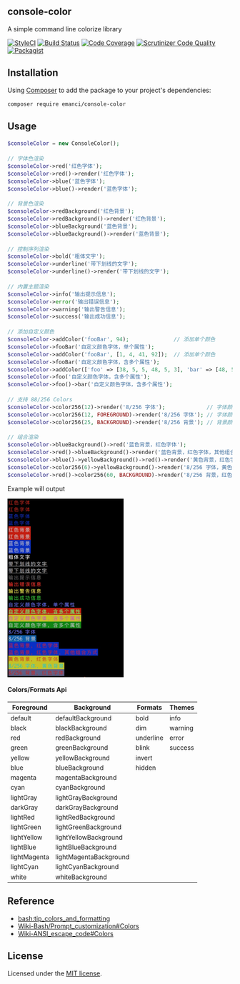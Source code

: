 ## console-color

A simple command line colorize library

[![StyleCI](https://styleci.io/repos/96324734/shield?branch=master)](https://styleci.io/repos/96324734)
[![Build Status](https://scrutinizer-ci.com/g/emanci/console-color/badges/build.png?b=master)](https://scrutinizer-ci.com/g/emanci/console-color/build-status/master)
[![Code Coverage](https://scrutinizer-ci.com/g/emanci/console-color/badges/coverage.png?b=master)](https://scrutinizer-ci.com/g/emanci/console-color/?branch=master)
[![Scrutinizer Code Quality](https://scrutinizer-ci.com/g/emanci/console-color/badges/quality-score.png?b=master)](https://scrutinizer-ci.com/g/emanci/console-color/?branch=master)
[![Packagist](https://img.shields.io/packagist/l/doctrine/orm.svg)](https://packagist.org/packages/emanci/console-color)

## Installation

Using [Composer](https://getcomposer.org) to add the package to your project's dependencies:

```bash
composer require emanci/console-color
```

## Usage

```php
$consoleColor = new ConsoleColor();

// 字体色渲染
$consoleColor->red('红色字体');
$consoleColor->red()->render('红色字体');
$consoleColor->blue('蓝色字体');
$consoleColor->blue()->render('蓝色字体');

// 背景色渲染
$consoleColor->redBackground('红色背景');
$consoleColor->redBackground()->render('红色背景');
$consoleColor->blueBackground('蓝色背景');
$consoleColor->blueBackground()->render('蓝色背景');

// 控制序列渲染
$consoleColor->bold('粗体文字');
$consoleColor->underline('带下划线的文字');
$consoleColor->underline()->render('带下划线的文字');

// 内置主题渲染
$consoleColor->info('输出提示信息');
$consoleColor->error('输出错误信息');
$consoleColor->warning('输出警告信息');
$consoleColor->success('输出成功信息');

// 添加自定义颜色
$consoleColor->addColor('fooBar', 94);              // 添加单个颜色
$consoleColor->fooBar('自定义颜色字体，单个属性');
$consoleColor->addColor('fooBar', [1, 4, 41, 92]);  // 添加单个颜色
$consoleColor->fooBar('自定义颜色字体，含多个属性');
$consoleColor->addColor(['foo' => [38, 5, 5, 48, 5, 3], 'bar' => [48, 5, 28]]);  // 添加多个颜色（256）
$consoleColor->foo('自定义颜色字体，含多个属性');
$consoleColor->foo()->bar('自定义颜色字体，含多个属性');

// 支持 88/256 Colors
$consoleColor->color256(12)->render('8/256 字体');             // 字体颜色
$consoleColor->color256(12, FOREGROUND)->render('8/256 字体'); // 字体颜色
$consoleColor->color256(25, BACKGROUND)->render('8/256 背景'); // 背景颜色

// 组合渲染
$consoleColor->blueBackground()->red('蓝色背景，红色字体');
$consoleColor->red()->blueBackground()->render('蓝色背景，红色字体，其他组合方式');
$consoleColor->blue()->yellowBackground()->red()->render('黄色背景，红色字体');
$consoleColor->color256(6)->yellowBackground()->render('8/256 字体，黄色背景');
$consoleColor->red()->color256(60, BACKGROUND)->render('8/256 背景，红色字体');
```

Example will output

<img src="https://github.com/emanci/console-color/blob/master/colors.png" width = "260" alt="example-output" align=center />

#### Colors/Formats Api

| Foreground    | Background              | Formats    |  Themes    |
|---------------|-------------------------|------------|------------|
| default       | defaultBackground       | bold       | info       |
| black         | blackBackground         | dim        | warning    |
| red           | redBackground           | underline  | error      |
| green         | greenBackground         | blink      | success    |
| yellow        | yellowBackground        | invert     |            |
| blue          | blueBackground          | hidden     |            |
| magenta       | magentaBackground       |            |            |
| cyan          | cyanBackground          |            |            |
| lightGray     | lightGrayBackground     |            |            |
| darkGray      | darkGrayBackground      |            |            |
| lightRed      | lightRedBackground      |            |            |
| lightGreen    | lightGreenBackground    |            |            |
| lightYellow   | lightYellowBackground   |            |            |
| lightBlue     | lightBlueBackground     |            |            |
| lightMagenta  | lightMagentaBackground  |            |            |
| lightCyan     | lightCyanBackground     |            |            |
| white         | whiteBackground         |            |            |

## Reference

* [bash:tip_colors_and_formatting](http://misc.flogisoft.com/bash/tip_colors_and_formatting#colors2)
* [Wiki-Bash/Prompt_customization#Colors](https://wiki.archlinux.org/index.php/Bash/Prompt_customization#Colors)
* [Wiki-ANSI_escape_code#Colors](https://en.wikipedia.org/wiki/ANSI_escape_code#Colors)

## License

Licensed under the [MIT license](https://github.com/emanci/console-color/blob/master/LICENSE).
